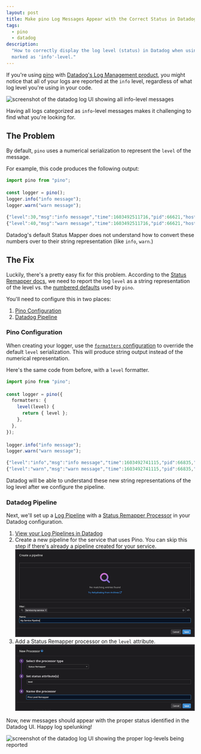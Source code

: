 ```yaml
---
layout: post
title: Make pino Log Messages Appear with the Correct Status in Datadog
tags:
  - pino
  - datadog
description:
  "How to correctly display the log level (status) in Datadog when using the pino logger. By default all messages are
  marked as 'info'-level."
---
```


If you're using [pino](https://github.com/pinojs/pino) with
[Datadog's Log Management product](https://docs.datadoghq.com/logs/), you might notice that all of your logs are
reported at the `info` level, regardless of what log level you're using in your code.

<div class="center mb-2">
  <img src="{{ site.base_url }}/{% ministamp _images/posts/2020/10/dd-logs-info-level.png assets/images/posts/2020/10/dd-logs-info-level.png %}" alt="screenshot of the datadog log UI showing all info-level messages" />
</div>

Having all logs categorized as `info`-level messages makes it challenging to find what you're looking for.

## The Problem

By default, `pino` uses a numerical serialization to represent the `level` of the message.

For example, this code produces the following output:

```ts
import pino from "pino";

const logger = pino();
logger.info("info message");
logger.warn("warn message");
```

```js
{"level":30,"msg":"info message","time":1603492511716,"pid":66621,"hostname":"71b5c8be.local"}
{"level":40,"msg":"warn message","time":1603492511716,"pid":66621,"hostname":"71b5c8be.local"}
```

Datadog's default Status Mapper does not understand how to convert these numbers over to their string representation
(like `info`, `warn`.)

## The Fix

Luckily, there's a pretty easy fix for this problem. According to the
[Status Remapper docs](https://docs.datadoghq.com/logs/processing/processors/?tab=ui#log-status-remapper), we need to
report the log `level` as a string representation of the level vs. the
[numbered defaults](https://github.com/pinojs/pino/blob/master/lib/levels.js) used by `pino`.

You'll need to configure this in two places:

1. [Pino Configuration](#pino-configuration)
1. [Datadog Pipeline](#datadog-pipeline)

### Pino Configuration

When creating your logger, use the
[`formatters` configuration](https://github.com/pinojs/pino/blob/8786e3acbb0f50eeed13d4d599b4f25b0fa43730/docs/api.md#formatters-object)
to override the default `level` serialization. This will produce string output instead of the numerical representation.

Here's the same code from before, with a `level` formatter.

```ts
import pino from "pino";

const logger = pino({
  formatters: {
    level(level) {
      return { level };
    },
  },
});

logger.info("info message");
logger.warn("warn message");
```

```js
{"level":"info","msg":"info message","time":1603492741115,"pid":66835,"hostname":"71b5c8be.local"}
{"level":"warn","msg":"warn message","time":1603492741115,"pid":66835,"hostname":"71b5c8be.local"}
```

Datadog will be able to understand these new string representations of the log level after we configure the pipeline.

### Datadog Pipeline

Next, we'll set up a [Log Pipeline](https://docs.datadoghq.com/logs/processing/pipelines/) with a
[Status Remapper Processor](https://docs.datadoghq.com/logs/processing/processors/?tab=ui#log-status-remapper) in your
Datadog configuration.

1. [View your Log Pipelines in Datadog](https://app.datadoghq.com/logs/pipelines)
1. Create a new pipeline for the service that uses Pino. You can skip this step if there's already a pipeline created
   for your service.
   ![screenshot of the datadog UI creating a new log pipeline](/assets/images/posts/2020/10/dd-logs-new-pipeline.png)
1. Add a Status Remapper processor on the `level` attribute.
   ![screenshot of the datadog UI creating a new processor](/assets/images/posts/2020/10/dd-logs-new-processor.png)

Now, new messages should appear with the proper status identified in the Datadog UI. Happy log spelunking!

<div class="center mb-2">
  <img src="{{ site.base_url }}/{% ministamp _images/posts/2020/10/dd-logs-multiple-levels.png assets/images/posts/2020/10/dd-logs-multiple-levels.png %}" alt="screenshot of the datadog log UI showing the proper log-levels being reported" />
</div>
